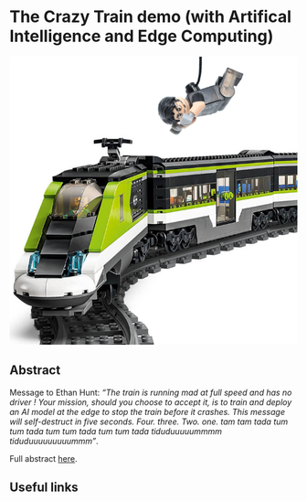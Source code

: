 # The Crazy Train demo (with Artifical Intelligence and Edge Computing)

![](/profile/avatar.png)

## Abstract

Message to Ethan Hunt: *“The train is running mad at full speed and has no driver ! Your mission, should you choose to accept it, is to train and deploy an AI model at the edge to stop the train before it crashes. This message will self-destruct in five seconds. Four. three. Two. one.  tam tam tada tum tum tada tum tum tada tum tum tada tiduduuuuummmm tiduduuuuuuuuummm”*.

Full abstract [here](https://docs.google.com/document/d/135Y6yAEaJZleIXPm74G5dfwyMH8KfNT6hi4YLT4tCkw/edit).

## Useful links

